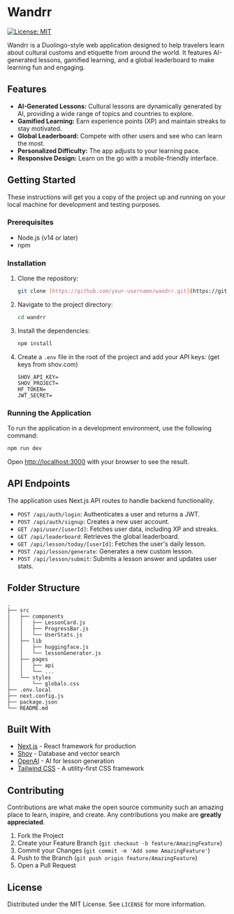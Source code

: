 # Wandrr

[![License: MIT](https://img.shields.io/badge/License-MIT-yellow.svg)](https://opensource.org/licenses/MIT)

Wandrr is a Duolingo-style web application designed to help travelers learn about cultural customs and etiquette from around the world. It features AI-generated lessons, gamified learning, and a global leaderboard to make learning fun and engaging.

## Features

- **AI-Generated Lessons:** Cultural lessons are dynamically generated by AI, providing a wide range of topics and countries to explore.
- **Gamified Learning:** Earn experience points (XP) and maintain streaks to stay motivated.
- **Global Leaderboard:** Compete with other users and see who can learn the most.
- **Personalized Difficulty:** The app adjusts to your learning pace.
- **Responsive Design:** Learn on the go with a mobile-friendly interface.

## Getting Started

These instructions will get you a copy of the project up and running on your local machine for development and testing purposes.

### Prerequisites

- Node.js (v14 or later)
- npm

### Installation

1. Clone the repository:
   ```bash
   git clone [https://github.com/your-username/wandrr.git](https://github.com/FECstudios/Wandrr/tree/main)
   ```
2. Navigate to the project directory:
   ```bash
   cd wandrr
   ```
3. Install the dependencies:
   ```bash
   npm install
   ```
4. Create a `.env` file in the root of the project and add your API keys: (get keys from shov.com)
   ```
   SHOV_API_KEY=
   SHOV_PROJECT=
   HF_TOKEN=
   JWT_SECRET=
   ```

### Running the Application

To run the application in a development environment, use the following command:

```bash
npm run dev
```

Open [http://localhost:3000](http://localhost:3000) with your browser to see the result.

## API Endpoints

The application uses Next.js API routes to handle backend functionality.

- `POST /api/auth/login`: Authenticates a user and returns a JWT.
- `POST /api/auth/signup`: Creates a new user account.
- `GET /api/user/[userId]`: Fetches user data, including XP and streaks.
- `GET /api/leaderboard`: Retrieves the global leaderboard.
- `GET /api/lesson/today/[userId]`: Fetches the user's daily lesson.
- `POST /api/lesson/generate`: Generates a new custom lesson.
- `POST /api/lesson/submit`: Submits a lesson answer and updates user stats.

## Folder Structure

```
.
├── src
│   ├── components
│   │   ├── LessonCard.js
│   │   ├── ProgressBar.js
│   │   └── UserStats.js
│   ├── lib
│   │   ├── huggingface.js
│   │   └── lessonGenerator.js
│   ├── pages
│   │   ├── api
│   │   └── ...
│   └── styles
│       └── globals.css
├── .env.local
├── next.config.js
├── package.json
└── README.md
```

## Built With

- [Next.js](https://nextjs.org/) - React framework for production
- [Shov](https://www.shov.dev/) - Database and vector search
- [OpenAI](https://openai.com/) - AI for lesson generation
- [Tailwind CSS](https://tailwindcss.com/) - A utility-first CSS framework

## Contributing

Contributions are what make the open source community such an amazing place to learn, inspire, and create. Any contributions you make are **greatly appreciated**.

1. Fork the Project
2. Create your Feature Branch (`git checkout -b feature/AmazingFeature`)
3. Commit your Changes (`git commit -m 'Add some AmazingFeature'`)
4. Push to the Branch (`git push origin feature/AmazingFeature`)
5. Open a Pull Request

## License

Distributed under the MIT License. See `LICENSE` for more information.
